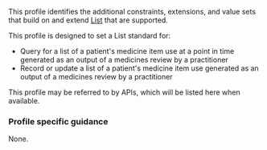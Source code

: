 This profile identifies the additional constraints, extensions, and value sets that build on and extend [List](http://hl7.org/fhir/R4/list.html) that are supported. 

This profile is designed to set a List standard for:
* Query for a list of a patient's medicine item use at a point in time generated as an output of a medicines review by a practitioner
* Record or update a list of a patient's medicine item use generated as an output of a medicines review by a practitioner

This profile may be referred to by APIs, which will be listed here when available.


### Profile specific guidance
None.

